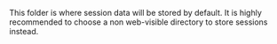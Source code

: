 This folder is where session data will be stored by default.  It is highly recommended to choose a non web-visible directory to store sessions instead.
